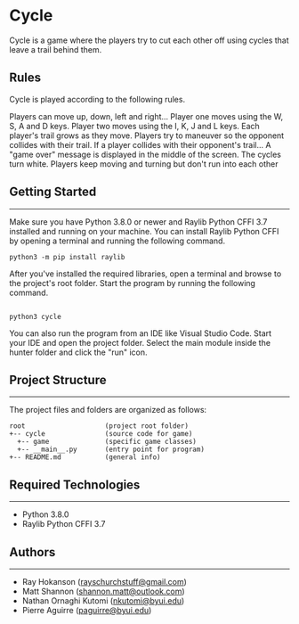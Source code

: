 # Cycle
Cycle is a game where the players try to cut each other off using cycles that leave a trail behind them.

## Rules
Cycle is played according to the following rules.

Players can move up, down, left and right...
  Player one moves using the W, S, A and D keys.
  Player two moves using the I, K, J and L keys.
Each player's trail grows as they move.
Players try to maneuver so the opponent collides with their trail.
If a player collides with their opponent's trail...
  A "game over" message is displayed in the middle of the screen.
  The cycles turn white.
  Players keep moving and turning but don't run into each other

## Getting Started
---
Make sure you have Python 3.8.0 or newer and Raylib Python CFFI 3.7 installed and running on your machine. You can install Raylib Python CFFI by opening a terminal and running the following command.
```
python3 -m pip install raylib
```
After you've installed the required libraries, open a terminal and browse to the project's root folder. Start the program by running the following command.
```

python3 cycle 
```
You can also run the program from an IDE like Visual Studio Code. Start your IDE and open the 
project folder. Select the main module inside the hunter folder and click the "run" icon.

## Project Structure
---
The project files and folders are organized as follows:
```
root                    (project root folder)
+-- cycle               (source code for game)
  +-- game              (specific game classes)
  +-- __main__.py       (entry point for program)
+-- README.md           (general info)
```

## Required Technologies
---
* Python 3.8.0
* Raylib Python CFFI 3.7

## Authors
---
* Ray Hokanson (rayschurchstuff@gmail.com)
* Matt Shannon (shannon.matt@outlook.com)
* Nathan Ornaghi Kutomi (nkutomi@byui.edu)
* Pierre Aguirre (paguirre@byui.edu)
